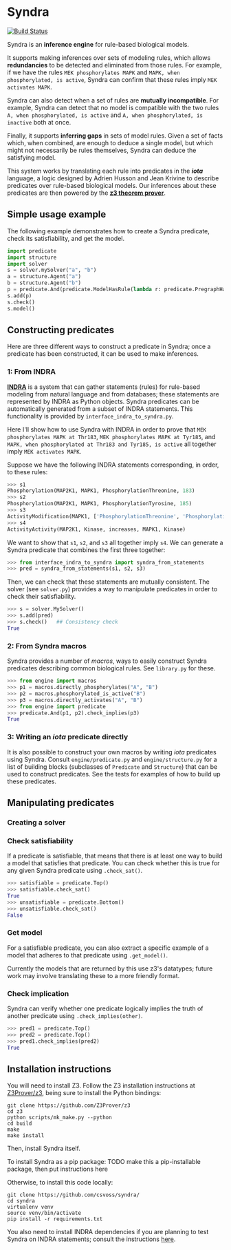 Syndra
=========
[![Build Status](https://travis-ci.org/csvoss/syndra.svg?branch=master)](https://travis-ci.org/csvoss/syndra)

Syndra is an **inference engine** for rule-based biological models.

It supports making inferences over sets of modeling rules, which allows **redundancies** to be detected and eliminated from those rules. For example, if we have the rules `MEK phosphorylates MAPK` and `MAPK, when phosphorylated, is active`, Syndra can confirm that these rules imply `MEK activates MAPK`.

Syndra can also detect when a set of rules are **mutually incompatible**. For example, Syndra can detect that no model is compatible with the two rules `A, when phosphorylated, is active` and `A, when phosphorylated, is inactive` both at once.

Finally, it supports **inferring gaps** in sets of model rules. Given a set of facts which, when combined, are enough to deduce a single model, but which might not necessarily be rules themselves, Syndra can deduce the satisfying model.

This system works by translating each rule into predicates in the ***iota*** language, a logic designed by Adrien Husson and Jean Krivine to describe predicates over rule-based biological models. Our inferences about these predicates are then powered by the [**z3 theorem prover**](https://github.com/Z3Prover/z3).

Simple usage example
---

The following example demonstrates how to create a Syndra predicate, check its satisfiability, and get the model.

```python
import predicate
import structure
import solver
s = solver.mySolver("a", "b")
a = structure.Agent("a")
b = structure.Agent("b")
p = predicate.And(predicate.ModelHasRule(lambda r: predicate.PregraphHas(r, a.bound(b))), predicate.ModelHasRule(lambda r: predicate.PostgraphHas(r, a.unbound(b))))
s.add(p)
s.check()
s.model()
```



Constructing predicates
---------

Here are three different ways to construct a predicate in Syndra; once a predicate
has been constructed, it can be used to make inferences.

### 1: From INDRA

[**INDRA**](https://github.com/sorgerlab/indra) is a system that can gather statements (rules) for rule-based modeling from natural language and from databases; these statements are represented by INDRA as Python objects. Syndra predicates can be automatically generated from a subset of INDRA statements. This functionality is provided by `interface_indra_to_syndra.py`.

Here I'll show how to use Syndra with INDRA in order to prove that `MEK phosphorylates MAPK at Thr183`, `MEK phosphorylates MAPK at Tyr185`, and `MAPK, when phosphorylated at Thr183 and Tyr185, is active` all together imply `MEK activates MAPK`.

Suppose we have the following INDRA statements corresponding, in order, to these rules:

```python
>>> s1
Phosphorylation(MAP2K1, MAPK1, PhosphorylationThreonine, 183)
>>> s2
Phosphorylation(MAP2K1, MAPK1, PhosphorylationTyrosine, 185)
>>> s3
ActivityModification(MAPK1, ['PhosphorylationThreonine', 'PhosphorylationTyrosine'], ['183', '185'], increases, Activity)
>>> s4
ActivityActivity(MAP2K1, Kinase, increases, MAPK1, Kinase)
```

We want to show that `s1`, `s2`, and `s3` all together imply `s4`. We can generate a Syndra predicate that combines the first three together:

```python
>>> from interface_indra_to_syndra import syndra_from_statements
>>> pred = syndra_from_statements(s1, s2, s3)
```

Then, we can check that these statements are mutually consistent. The solver (see `solver.py`) provides a way to manipulate predicates in order to check their satisfiability.

```python
>>> s = solver.MySolver()
>>> s.add(pred)
>>> s.check()   ## Consistency check
True
```


### 2: From Syndra macros

Syndra provides a number of *macros*, ways to easily construct Syndra predicates describing common biological rules. See `library.py` for these.

```python
>>> from engine import macros
>>> p1 = macros.directly_phosphorylates("A", "B")
>>> p2 = macros.phosphorylated_is_active("B")
>>> p3 = macros.directly_activates("A", "B")
>>> from engine import predicate
>>> predicate.And(p1, p2).check_implies(p3)
True
```

### 3: Writing an *iota* predicate directly

It is also possible to construct your own macros by writing *iota* predicates using Syndra. Consult `engine/predicate.py` and `engine/structure.py` for a list of building blocks (subclasses of `Predicate` and `Structure`) that can be used to construct predicates. See the tests for examples of how to build up these predicates.


Manipulating predicates
---

### Creating a solver

### Check satisfiability

If a predicate is satisfiable, that means that there is at least one way to build a model that satisfies that predicate. You can check whether this is true for any given Syndra predicate using `.check_sat()`.

```python
>>> satisfiable = predicate.Top()
>>> satisfiable.check_sat()
True
>>> unsatisfiable = predicate.Bottom()
>>> unsatisfiable.check_sat()
False
```

### Get model

For a satisfiable predicate, you can also extract a specific example of a model that adheres to that predicate using `.get_model()`.

Currently the models that are returned by this use z3's datatypes; future work may involve translating these to a more friendly format.

### Check implication

Syndra can verify whether one predicate logically implies the truth of another predicate using `.check_implies(other)`.

```python
>>> pred1 = predicate.Top()
>>> pred2 = predicate.Top()
>>> pred1.check_implies(pred2)
True
```

Installation instructions
---

You will need to install Z3. Follow the Z3 installation instructions at [Z3Prover/z3](https://github.com/Z3Prover/z3), being sure to install the Python bindings:

```
git clone https://github.com/Z3Prover/z3
cd z3
python scripts/mk_make.py --python
cd build
make
make install
```

Then, install Syndra itself.

To install Syndra as a pip package: TODO make this a pip-installable package, then put instructions here

Otherwise, to install this code locally:

```
git clone https://github.com/csvoss/syndra/
cd syndra
virtualenv venv
source venv/bin/activate
pip install -r requirements.txt
```

You also need to install INDRA dependencies if you are planning to test Syndra on INDRA statements; consult the instructions [here](https://github.com/sorgerlab/indra).
